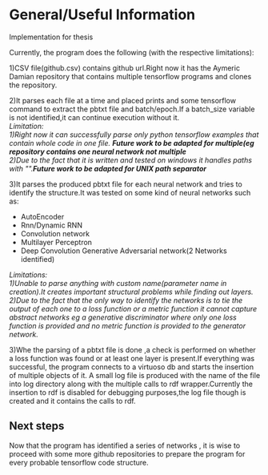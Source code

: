 # General/Useful Information
Implementation for thesis

Currently, the program does the following (with the respective limitations):

1)CSV file(github.csv) contains github url.Right now it has the Aymeric Damian repository that contains multiple tensorflow programs and clones the repository.

2)It parses each file at a time and placed prints and some tensorflow command to extract the pbtxt file and batch/epoch.If a batch_size variable is not identified,it can continue execution without it.
 <i>  
  Limitation:  
  1)Right now it can successfully parse only python tensorflow examples that contain whole code in one file. **Future work  to be adapted for multiple(eg repository contains one neural network not multiple**  
  2)Due to the fact that it is written and tested on windows it handles paths with "\".**Future work  to be adapted  for UNIX path separator**</i>  
 
3)It parses the produced pbtxt file for each neural network and tries to identify the structure.It was tested on some kind of neural networks such as:

 - AutoEncoder
 - Rnn/Dynamic RNN
 - Convolution network
 - Multilayer Perceptron
 - Deep Convolution Generative Adversarial network(2 Networks identified)
 
  *Limitations:  
  1)Unable to parse anything with custom name(parameter name in creation).It creates important structural problems while finding out layers.  
  2)Due to the fact that the only way to identify the networks is to tie the output of each one to a loss function or a metric function it cannot capture abstract networks eg a generative discriminator where only one loss function is provided and no metric function is provided to the generator network.*  
 
3)Whe the parsing of a pbtxt file is done ,a check is performed on whether a loss function was found or at least one layer is present.If everything was successful, the program connects to a virtuoso db and starts the insertion of multiple objects of it. A small log file is produced with the name of the file into log directory along with the multiple calls to rdf wrapper.Currently the insertion to rdf is disabled for debugging purposes,the log file though is created and it contains the calls to rdf.


## Next steps
Now that the program has identified a series of networks , it is wise to proceed with some more github repositories to prepare the program for every probable tensorflow code structure.

